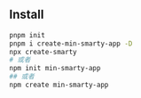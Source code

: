 ## Install

```bash
pnpm init
pnpm i create-min-smarty-app -D
npx create-smarty
# 或者
npm init min-smarty-app
## 或者
npm create min-smarty-app
```
